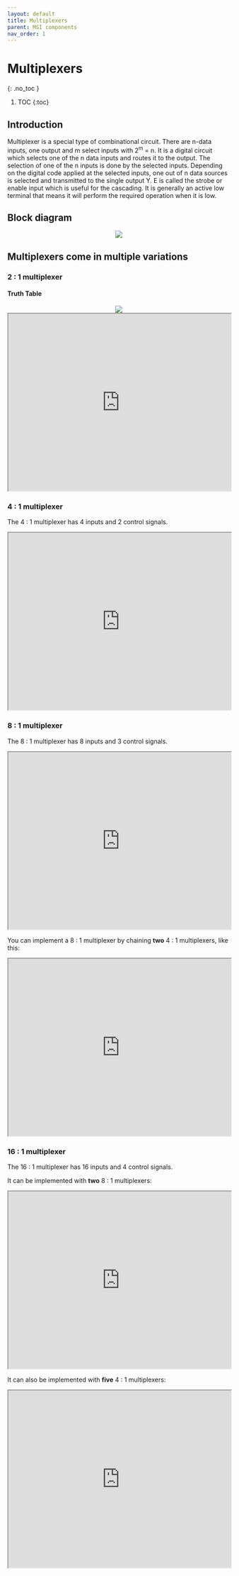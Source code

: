 ```yaml
---
layout: default
title: Multiplexers
parent: MSI components
nav_order: 1
---
```


# Multiplexers
{: .no_toc }

1. TOC
{:toc}

## Introduction

Multiplexer is a special type of combinational circuit. 
There are n-data inputs, one output and m select inputs with 2<sup>m</sup> = n. 
It is a digital circuit which selects one of the n data inputs and routes it to the output. 
The selection of one of the n inputs is done by the selected inputs. Depending on the digital code applied at the selected inputs, one out of n data sources is selected and transmitted to the single output Y. 
E is called the strobe or enable input which is useful for the cascading. It is generally an active low terminal that means it will perform the required operation when it is low.


## Block diagram

<div style="text-align:center"><img src="../../assets/images/n_onemultiplexer_blockdiagram.jpg" /></div>



## Multiplexers come in multiple variations
   
### 2 : 1 multiplexer
#### Truth Table

<div style="text-align:center"><img src="../../assets/images/two_onemultiplexer_truthtable.jpg" /></div>

<iframe width="100%" height="400px" src="https://circuitverse.org/simulator/embed/746" id="projectPreview" scrolling="no" webkitAllowFullScreen mozAllowFullScreen allowFullScreen> </iframe>

### 4 : 1 multiplexer
The 4 : 1 multiplexer has 4 inputs and 2 control signals.
<iframe width="100%"  height="400px" src="https://circuitverse.org/simulator/embed/44747" id="projectPreview" scrolling="no" webkitAllowFullScreen mozAllowFullScreen allowFullScreen> </iframe>

### 8 : 1 multiplexer
The 8 : 1 multiplexer has 8 inputs and 3 control signals.
<iframe width="100%"  height="400px" src="https://circuitverse.org/simulator/embed/44766" id="projectPreview" scrolling="no" webkitAllowFullScreen mozAllowFullScreen allowFullScreen> </iframe>

You can implement a 8 : 1 multiplexer by chaining **two** 4 : 1 multiplexers, like this:
<iframe width="100%" height="400px" src="https://circuitverse.org/simulator/embed/44784" id="projectPreview" scrolling="no" webkitAllowFullScreen mozAllowFullScreen allowFullScreen> </iframe>

### 16 : 1 multiplexer
The 16 : 1 multiplexer has 16 inputs and 4 control signals.

It can be implemented with **two** 8 : 1 multiplexers:

<iframe width="100%" height="400px" src="https://circuitverse.org/simulator/embed/44795" id="projectPreview" scrolling="no" webkitAllowFullScreen mozAllowFullScreen allowFullScreen> </iframe>

It can also be implemented with **five** 4 : 1 multiplexers:
<iframe width="100%" height="400px" src="https://circuitverse.org/simulator/embed/44804" id="projectPreview" scrolling="no" webkitAllowFullScreen mozAllowFullScreen allowFullScreen> </iframe>

